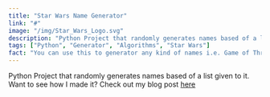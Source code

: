 ```yaml
---
title: "Star Wars Name Generator"
link: "#"
image: "/img/Star_Wars_Logo.svg"
description: "Python Project that randomly generates names based of a list given to it."
tags: ["Python", "Generator", "Algorithms", "Star Wars"]
fact: "You can use this to generator any kind of names i.e. Game of Thrones Characters"
---
```


Python Project that randomly generates names based of a list given to it.
Want to see how I made it? Check out my blog post [here](https://blog.marcusv.me)
